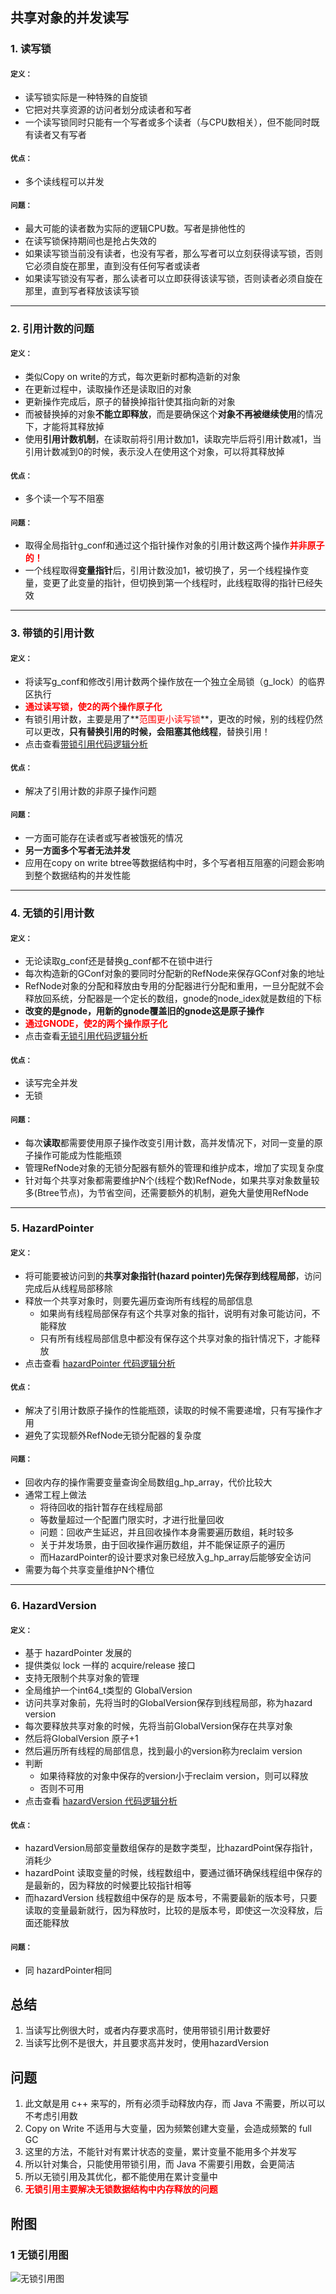 ## 共享对象的并发读写 ##

### 1. 读写锁 ###

#### <small>定义：</small> ####
* 读写锁实际是一种特殊的自旋锁
* 它把对共享资源的访问者划分成读者和写者
* 一个读写锁同时只能有一个写者或多个读者（与CPU数相关），但不能同时既有读者又有写者

#### <small>优点：</small> ####
* 多个读线程可以并发

#### <small>问题：</small> ####
* 最大可能的读者数为实际的逻辑CPU数。写者是排他性的
* 在读写锁保持期间也是抢占失效的
* 如果读写锁当前没有读者，也没有写者，那么写者可以立刻获得读写锁，否则它必须自旋在那里，直到没有任何写者或读者
* 如果读写锁没有写者，那么读者可以立即获得该读写锁，否则读者必须自旋在那里，直到写者释放该读写锁

---
### 2. 引用计数的问题 ###

#### <small>定义：</small> ####
* 类似Copy on write的方式，每次更新时都构造新的对象
* 在更新过程中，读取操作还是读取旧的对象
* 更新操作完成后，原子的替换掉指针使其指向新的对象
* 而被替换掉的对象**不能立即释放**，而是要确保这个**对象不再被继续使用**的情况下，才能将其释放掉
* 使用**引用计数机制**，在读取前将引用计数加1，读取完毕后将引用计数减1，当引用计数减到0的时候，表示没人在使用这个对象，可以将其释放掉

#### <small>优点：</small> ####
* 多个读一个写不阻塞

#### <small>问题：</small> ####
* 取得全局指针g_conf和通过这个指针操作对象的引用计数这两个操作<font color=red>**并非原子的！**</font>
* 一个线程取得**变量指针**后，引用计数没加1，被切换了，另一个线程操作变量，变更了此变量的指针，但切换到第一个线程时，此线程取得的指针已经失效

---
### 3. 带锁的引用计数 ###

#### <small>定义：</small> ####
* 将读写g_conf和修改引用计数两个操作放在一个独立全局锁（g_lock）的临界区执行
* **<font color=red>通过读写锁，使2的两个操作原子化</font>**
* 有锁引用计数，主要是用了**<font color=red>范围更小读写锁</font>**，更改的时候，别的线程仍然可以更改，**只有替换引用的时候，会阻塞其他线程**，替换引用！
* 点击查看[带锁引用代码逻辑分析][4]

#### <small>优点：</small> ####
* 解决了引用计数的非原子操作问题


#### <small>问题：</small> ####
* 一方面可能存在读者或写者被饿死的情况
* **另一方面多个写者无法并发**
* 应用在copy on write btree等数据结构中时，多个写者相互阻塞的问题会影响到整个数据结构的并发性能

---
### 4. 无锁的引用计数 ###

#### <small>定义：</small> ####
* 无论读取g_conf还是替换g_conf都不在锁中进行
* 每次构造新的GConf对象的要同时分配新的RefNode来保存GConf对象的地址
* RefNode对象的分配和释放由专用的分配器进行分配和重用，一旦分配就不会释放回系统，分配器是一个定长的数组，gnode的node_idex就是数组的下标
* **改变的是gnode，用新的gnode覆盖旧的gnode这是原子操作**
* **<font color=red>通过GNODE，使2的两个操作原子化</font>**
* 点击查看[无锁引用代码逻辑分析][1]

#### <small>优点：</small> ####
* 读写完全并发
* 无锁

#### <small>问题：</small> ####

* 每次**读取**都需要使用原子操作改变引用计数，高并发情况下，对同一变量的原子操作可能成为性能瓶颈
* 管理RefNode对象的无锁分配器有额外的管理和维护成本，增加了实现复杂度
* 针对每个共享对象都需要维护N个(线程个数)RefNode，如果共享对象数量较多(Btree节点)，为节省空间，还需要额外的机制，避免大量使用RefNode

---
### 5. HazardPointer ###

#### <small>定义：</small> ####
*  将可能要被访问到的**共享对象指针(hazard pointer)先保存到线程局部**，访问完成后从线程局部移除
*  释放一个共享对象时，则要先遍历查询所有线程的局部信息
	*  如果尚有线程局部保存有这个共享对象的指针，说明有对象可能访问，不能释放
	*  只有所有线程局部信息中都没有保存这个共享对象的指针情况下，才能释放
* 点击查看 [hazardPointer 代码逻辑分析][2]

#### <small>优点：</small> ####
* 解决了引用计数原子操作的性能瓶颈，读取的时候不需要递增，只有写操作才用
* 避免了实现额外RefNode无锁分配器的复杂度

#### <small>问题：</small> ####
* 回收内存的操作需要变量查询全局数组g_hp_array，代价比较大
* 通常工程上做法
	* 将待回收的指针暂存在线程局部
	* 等数量超过一个配置门限实时，才进行批量回收
	* 问题：回收产生延迟，并且回收操作本身需要遍历数组，耗时较多
	* 关于并发场景，由于回收操作遍历数组，并不能保证原子的遍历
	* 而HazardPointer的设计要求对象已经放入g_hp_array后能够安全访问
* 需要为每个共享变量维护N个槽位

---
### 6. HazardVersion ###

#### <small>定义：</small> ####
* 基于 hazardPointer 发展的
* 提供类似 lock 一样的 acquire/release 接口
* 支持无限制个共享对象的管理
* 全局维护一个int64_t类型的 GlobalVersion
* 访问共享对象前，先将当时的GlobalVersion保存到线程局部，称为hazard version
* 每次要释放共享对象的时候，先将当前GlobalVersion保存在共享对象
* 然后将GlobalVersion 原子+1
* 然后遍历所有线程的局部信息，找到最小的version称为reclaim version
* 判断
	* 如果待释放的对象中保存的version小于reclaim version，则可以释放
	* 否则不可用
* 点击查看 [hazardVersion 代码逻辑分析][3]

#### <small>优点：</small> ####
* hazardVersion局部变量数组保存的是数字类型，比hazardPoint保存指针，消耗少
* hazardPoint 读取变量的时候，线程数组中，要通过循环确保线程组中保存的是最新的，因为释放的时候要比较指针相等
* 而hazardVersion 线程数组中保存的是 版本号，不需要最新的版本号，只要读取的变量最新就行，因为释放时，比较的是版本号，即使这一次没释放，后面还能释放

#### <small>问题：</small> ####
* 同 hazardPointer相同

## 总结 ##
1. 当读写比例很大时，或者内存要求高时，使用带锁引用计数要好
2. 当读写比例不是很大，并且要求高并发时，使用hazardVersion

## 问题 ##
1. 此文献是用 c++ 来写的，所有必须手动释放内存，而 Java 不需要，所以可以不考虑引用数
2. Copy on Write 不适用与大变量，因为频繁创建大变量，会造成频繁的 full GC
3. 这里的方法，不能针对有累计状态的变量，累计变量不能用多个并发写
4. 所以针对集合，只能使用带锁引用，而 Java 不需要引用数，会更简洁
5. 所以无锁引用及其优化，都不能使用在累计变量中
6. <font color=red>**无锁引用主要解决无锁数据结构中内存释放的问题**</font>

## 附图 ##
### 1 无锁引用图 ###
![无锁引用图](https://raw.githubusercontent.com/wangkang09/knowledge-summary/master/java/Concurrency/img/%E6%97%A0%E9%94%81%E5%BC%95%E7%94%A8%E8%AE%A1%E6%95%B0%E5%9B%BE.jpeg "无锁引用图")


[1]:https://github.com/wangkang09/knowledge-summary/blob/master/java/Concurrency/cite/%E6%97%A0%E9%94%81%E5%BC%95%E7%94%A8%E8%AE%A1%E6%95%B0.md
[2]:https://github.com/wangkang09/knowledge-summary/blob/master/java/Concurrency/cite/hazardPointer%E4%BB%A3%E7%A0%81%E9%80%BB%E8%BE%91.md
[3]:https://github.com/wangkang09/knowledge-summary/blob/day-additions/java/Concurrency/cite/hazardVersion%20%E4%BB%A3%E7%A0%81%E9%80%BB%E8%BE%91%E5%88%86%E6%9E%90.md
[4]:https://github.com/wangkang09/knowledge-summary/blob/day-additions/java/Concurrency/cite/%E5%B8%A6%E9%94%81%E5%BC%95%E7%94%A8%E8%AE%A1%E6%95%B0%E9%80%BB%E8%BE%91.md